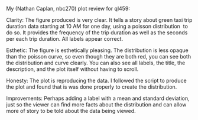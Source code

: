 My (Nathan Caplan, nbc270) plot review for ql459:

Clarity: The figure produced is very clear. It tells a story about green taxi trip duration data starting at 10 AM for one day, using a poisson distribution  to do so. It provides the frequency of the trip duration as well as the seconds per each trip duration. All labels appear correct.

Esthetic: The figure is esthetically pleasing. The distribution is less opaque than the poisson curve, so even though they are both red, you can see both the distribution and curve clearly. You can also see all labels, the title, the description, and the plot itself without having to scroll. 

Honesty: The plot is reproducing the data. I followed the script to produce the plot and found that is was done properly to create the distribution. 

Improvements: Perhaps adding a label with a mean and standard deviation, just so the viewer can find more facts about the distribution and can allow more of story to be told about the data being viewed. 

